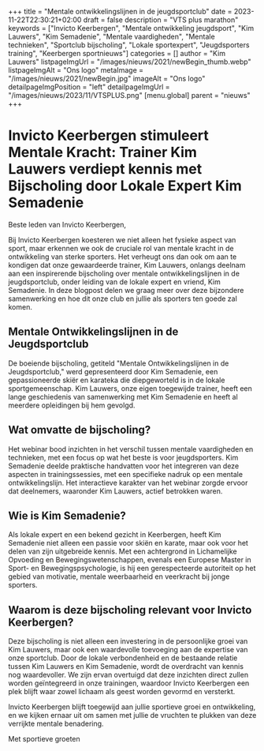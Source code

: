 +++
title = "Mentale ontwikkelingslijnen in de jeugdsportclub"
date = 2023-11-22T22:30:21+02:00
draft = false
description = "VTS plus marathon"
keywords = ["Invicto Keerbergen", "Mentale ontwikkeling jeugdsport", "Kim Lauwers", "Kim Semadenie", "Mentale vaardigheden", "Mentale technieken", "Sportclub bijscholing", "Lokale sportexpert", "Jeugdsporters training", "Keerbergen sportnieuws"]
categories = []
author = "Kim Lauwers"
listpageImgUrl = "/images/nieuws/2021/newBegin_thumb.webp"
listpageImgAlt = "Ons logo"
metaImage = "/images/nieuws/2021/newBegin.jpg"
imageAlt = "Ons logo"
detailpageImgPosition = "left"
detailpageImgUrl = "/images/nieuws/2023/11/VTSPLUS.png"
[menu.global]
    parent = "nieuws"
+++

# Invicto Keerbergen stimuleert Mentale Kracht: Trainer Kim Lauwers verdiept kennis met Bijscholing door Lokale Expert Kim Semadenie

Beste leden van Invicto Keerbergen,

Bij Invicto Keerbergen koesteren we niet alleen het fysieke aspect van sport, maar erkennen we ook de cruciale rol van mentale kracht in de ontwikkeling van sterke sporters. Het verheugt ons dan ook om aan te kondigen dat onze gewaardeerde trainer, Kim Lauwers, onlangs deelnam aan een inspirerende bijscholing over mentale ontwikkelingslijnen in de jeugdsportclub, onder leiding van de lokale expert en vriend, Kim Semadenie. In deze blogpost delen we graag meer over deze bijzondere samenwerking en hoe dit onze club en jullie als sporters ten goede zal komen.

## Mentale Ontwikkelingslijnen in de Jeugdsportclub

De boeiende bijscholing, getiteld "Mentale Ontwikkelingslijnen in de Jeugdsportclub," werd gepresenteerd door Kim Semadenie, een gepassioneerde skiër en karateka die diepgeworteld is in de lokale sportgemeenschap. Kim Lauwers, onze eigen toegewijde trainer, heeft een lange geschiedenis van samenwerking met Kim Semadenie en heeft al meerdere opleidingen bij hem gevolgd.

## Wat omvatte de bijscholing?

Het webinar bood inzichten in het verschil tussen mentale vaardigheden en technieken, met een focus op wat het beste is voor jeugdsporters. Kim Semadenie deelde praktische handvatten voor het integreren van deze aspecten in trainingssessies, met een specifieke nadruk op een mentale ontwikkelingslijn. Het interactieve karakter van het webinar zorgde ervoor dat deelnemers, waaronder Kim Lauwers, actief betrokken waren.

## Wie is Kim Semadenie?

Als lokale expert en een bekend gezicht in Keerbergen, heeft Kim Semadenie niet alleen een passie voor skiën en karate, maar ook voor het delen van zijn uitgebreide kennis. Met een achtergrond in Lichamelijke Opvoeding en Bewegingswetenschappen, evenals een Europese Master in Sport- en Bewegingspsychologie, is hij een gerespecteerde autoriteit op het gebied van motivatie, mentale weerbaarheid en veerkracht bij jonge sporters.

## Waarom is deze bijscholing relevant voor Invicto Keerbergen?

Deze bijscholing is niet alleen een investering in de persoonlijke groei van Kim Lauwers, maar ook een waardevolle toevoeging aan de expertise van onze sportclub. Door de lokale verbondenheid en de bestaande relatie tussen Kim Lauwers en Kim Semadenie, wordt de overdracht van kennis nog waardevoller. We zijn ervan overtuigd dat deze inzichten direct zullen worden geïntegreerd in onze trainingen, waardoor Invicto Keerbergen een plek blijft waar zowel lichaam als geest worden gevormd en versterkt.

Invicto Keerbergen blijft toegewijd aan jullie sportieve groei en ontwikkeling, en we kijken ernaar uit om samen met jullie de vruchten te plukken van deze verrijkte mentale benadering.

Met sportieve groeten
